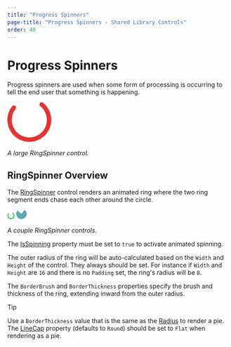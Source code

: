 ```yaml
---
title: "Progress Spinners"
page-title: "Progress Spinners - Shared Library Controls"
order: 40
---
```

# Progress Spinners

Progress spinners are used when some form of processing is occurring to tell the end user that something is happening.

![Screenshot](../images/ring-spinner-large.png)

*A large RingSpinner control.*

## RingSpinner Overview

The [RingSpinner](xref:ActiproSoftware.Windows.Controls.RingSpinner) control renders an animated ring where the two ring segment ends chase each other around the circle.

![Screenshot](../images/ring-spinner.png) ![Screenshot](../images/ring-spinner-pie.png)

*A couple RingSpinner controls.*

The [IsSpinning](xref:ActiproSoftware.Windows.Controls.RingSpinner.IsSpinning) property must be set to `true` to activate animated spinning.

The outer radius of the ring will be auto-calculated based on the `Width` and `Height` of the control.  They always should be set.  For instance if `Width` and `Height` are `16` and there is no `Padding` set, the ring's radius will be `8`.

The `BorderBrush` and `BorderThickness` properties specify the brush and thickness of the ring, extending inward from the outer radius.

> [!TIP]
> Use a `BorderThickness` value that is the same as the [Radius](xref:ActiproSoftware.Windows.Controls.RingSpinner.Radius) to render a pie.  The [LineCap](xref:ActiproSoftware.Windows.Controls.RingSpinner.LineCap) property (defaults to `Round`) should be set to `Flat` when rendering as a pie.
